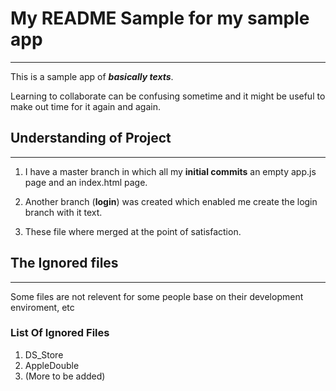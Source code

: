 # My README Sample for my sample app
---
This is a sample app of __*basically texts*__.

Learning to collaborate can be confusing sometime and it might be useful to make out time for it again and again.

## Understanding of Project
---
1. I have a master branch in which all my **initial commits** an empty app.js page and an index.html page.

1. Another branch (**login**) was created which enabled me create the login branch with it text.

1. These file where merged at the point of satisfaction.

## The Ignored files
---
Some files are not relevent for some people base on their development enviroment, etc
### List Of Ignored Files
1. DS_Store
1. AppleDouble
1. (More to be added)
